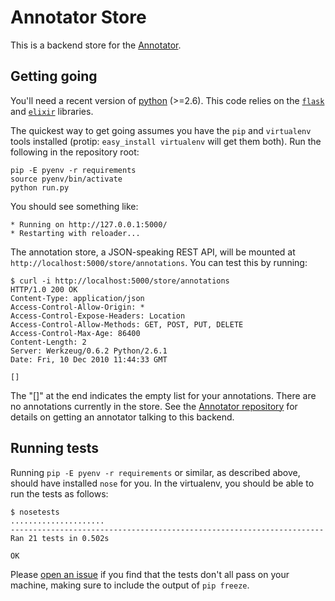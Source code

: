# Annotator Store

This is a backend store for the [Annotator][ann].

## Getting going

You'll need a recent version of [python][1] (>=2.6). This code relies on the [`flask`][2] and [`elixir`][3] libraries.

The quickest way to get going assumes you have the `pip` and `virtualenv` tools installed (protip: `easy_install virtualenv` will get them both). Run the following in the repository root:

    pip -E pyenv -r requirements
    source pyenv/bin/activate
    python run.py

You should see something like:

    * Running on http://127.0.0.1:5000/
    * Restarting with reloader...

The annotation store, a JSON-speaking REST API, will be mounted at `http://localhost:5000/store/annotations`. You can test this by running:

    $ curl -i http://localhost:5000/store/annotations
    HTTP/1.0 200 OK
    Content-Type: application/json
    Access-Control-Allow-Origin: *
    Access-Control-Expose-Headers: Location
    Access-Control-Allow-Methods: GET, POST, PUT, DELETE
    Access-Control-Max-Age: 86400
    Content-Length: 2
    Server: Werkzeug/0.6.2 Python/2.6.1
    Date: Fri, 10 Dec 2010 11:44:33 GMT

    []

The "[]" at the end indicates the empty list for your annotations. There are no annotations currently in the store. See the [Annotator repository][ann] for details on getting an annotator talking to this backend.

[ann]: http://nickstenning.github.com/annotator
[1]: http://python.org
[2]: http://flask.pocoo.org
[3]: http://elixir.ematia.de

## Running tests

Running `pip -E pyenv -r requirements` or similar, as described above, should have installed `nose` for you. In the virtualenv, you should be able to run the tests as follows:

    $ nosetests
    .....................
    ----------------------------------------------------------------------
    Ran 21 tests in 0.502s

    OK

Please [open an issue](annotator-store-flask/issues) if you find that the tests don't all pass on your machine, making sure to include the output of `pip freeze`.